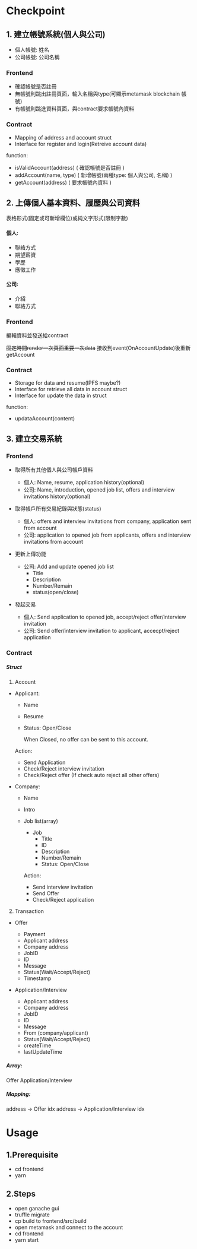 # Checkpoint
## 1. 建立帳號系統(個人與公司)
- 個人帳號: 姓名
- 公司帳號: 公司名稱
### Frontend
- 確認帳號是否註冊
- 無帳號則跳出註冊頁面，輸入名稱與type(可顯示metamask blockchain 帳號)
- 有帳號則跳進資料頁面，與contract要求帳號內資料

### Contract
- Mapping of address and account struct
- Interface for register and login(Retreive account data)

function:
- isValidAccount(address) ( 確認帳號是否註冊 )
- addAccount(name, type) ( 新增帳號(兩種type: 個人與公司, 名稱) )
- getAccount(address) ( 要求帳號內資料 )

## 2. 上傳個人基本資料、履歷與公司資料
表格形式(固定或可新增欄位)或純文字形式(限制字數)

#### 個人:
- 聯絡方式
- 期望薪資
- 學歷
- 應徵工作

#### 公司:
- 介紹
- 聯絡方式

### Frontend
編輯資料並發送給contract

~~固定時間render一次頁面重要一次data~~
接收到event(OnAccountUpdate)後重新getAccount

### Contract
- Storage for data and resume(IPFS maybe?)
- Interface for retrieve all data in account struct
- Interface for update the data in struct

function:
- updataAccount(content)

## 3. 建立交易系統

### Frontend
- 取得所有其他個人與公司帳戶資料
    * 個人: Name, resume, application history(optional)
    * 公司: Name, introduction, opened job list, offers and interview invitations history(optional)

- 取得帳戶所有交易紀錄與狀態(status)
    * 個人: offers and interview invitations from company, application sent from account
    * 公司: application to opened job from applicants, offers and interview invitations from account

- 更新上傳功能
    * 公司: Add and update opened job list 
        - Title
        - Description
        - Number/Remain
        - status(open/close)

- 發起交易
    * 個人: Send application to opened job, accept/reject offer/interview invitation
    * 公司: Send offer/interview invitation to applicant, accecpt/reject application


### Contract

##### Struct 
1. Account
- Applicant:
    * Name
    * Resume
    * Status: Open/Close

        When Closed, no offer can be sent to this account.

    Action: 
    - Send Application 
    - Check/Reject interview invitation
    - Check/Reject offer (If check auto reject all other offers)

- Company:
    * Name
    * Intro
    * Job list(array)
        - Job
            * Title
            * ID
            * Description
            * Number/Remain
            * Status: Open/Close
    
        Action:
        - Send interview invitation
        - Send Offer
        - Check/Reject application 

2. Transaction
- Offer
    * Payment
    * Applicant address
    * Company address
    * JobID
    * ID
    * Message
    * Status(Wait/Accept/Reject)
    * Timestamp

- Application/Interview
    * Applicant address
    * Company address
    * JobID
    * ID
    * Message
    * From (company/applicant)
    * Status(Wait/Accept/Reject)
    * createTime
    * lastUpdateTime


##### Array:
Offer
Application/Interview


##### Mapping:
address -> Offer idx
address -> Application/Interview idx


# Usage

## 1.Prerequisite
- cd frontend
- yarn

## 2.Steps
- open ganache gui
- truffle migrate
- cp build to frontend/src/build
- open metamask and connect to the account
- cd frontend
- yarn start
